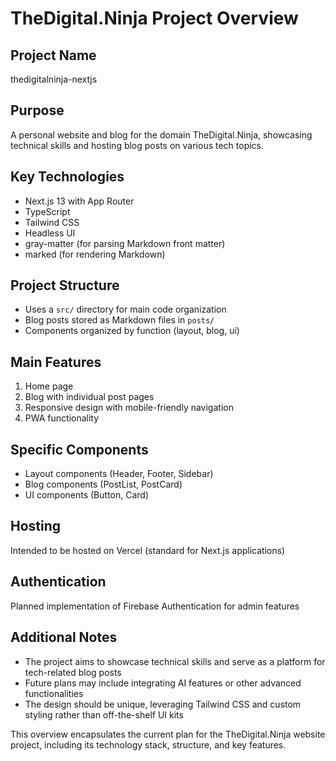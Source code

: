 # TheDigital.Ninja Project Overview

## Project Name
thedigitalninja-nextjs

## Purpose
A personal website and blog for the domain TheDigital.Ninja, showcasing technical skills and hosting blog posts on various tech topics.

## Key Technologies
- Next.js 13 with App Router
- TypeScript
- Tailwind CSS
- Headless UI
- gray-matter (for parsing Markdown front matter)
- marked (for rendering Markdown)

## Project Structure
- Uses a `src/` directory for main code organization
- Blog posts stored as Markdown files in `posts/`
- Components organized by function (layout, blog, ui)

## Main Features
1. Home page
2. Blog with individual post pages
3. Responsive design with mobile-friendly navigation
4. PWA functionality

## Specific Components
- Layout components (Header, Footer, Sidebar)
- Blog components (PostList, PostCard)
- UI components (Button, Card)

## Hosting
Intended to be hosted on Vercel (standard for Next.js applications)

## Authentication
Planned implementation of Firebase Authentication for admin features

## Additional Notes
- The project aims to showcase technical skills and serve as a platform for tech-related blog posts
- Future plans may include integrating AI features or other advanced functionalities
- The design should be unique, leveraging Tailwind CSS and custom styling rather than off-the-shelf UI kits

This overview encapsulates the current plan for the TheDigital.Ninja website project, including its technology stack, structure, and key features.
